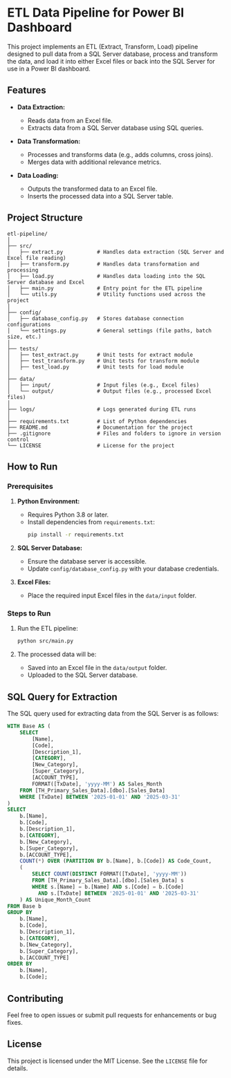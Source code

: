 # ETL Data Pipeline for Power BI Dashboard

This project implements an ETL (Extract, Transform, Load) pipeline designed to pull data from a SQL Server database, process and transform the data, and load it into either Excel files or back into the SQL Server for use in a Power BI dashboard.

## Features
- **Data Extraction:**
  - Reads data from an Excel file.
  - Extracts data from a SQL Server database using SQL queries.
  
- **Data Transformation:**
  - Processes and transforms data (e.g., adds columns, cross joins).
  - Merges data with additional relevance metrics.
  
- **Data Loading:**
  - Outputs the transformed data to an Excel file.
  - Inserts the processed data into a SQL Server table.

## Project Structure
```
etl-pipeline/
│
├── src/
│   ├── extract.py           # Handles data extraction (SQL Server and Excel file reading)
│   ├── transform.py         # Handles data transformation and processing
│   ├── load.py              # Handles data loading into the SQL Server database and Excel
│   ├── main.py              # Entry point for the ETL pipeline
│   └── utils.py             # Utility functions used across the project
│
├── config/
│   ├── database_config.py   # Stores database connection configurations
│   └── settings.py          # General settings (file paths, batch size, etc.)
│
├── tests/
│   ├── test_extract.py      # Unit tests for extract module
│   ├── test_transform.py    # Unit tests for transform module
│   ├── test_load.py         # Unit tests for load module
│
├── data/
│   ├── input/               # Input files (e.g., Excel files)
│   └── output/              # Output files (e.g., processed Excel files)
│
├── logs/                    # Logs generated during ETL runs
│
├── requirements.txt         # List of Python dependencies
├── README.md                # Documentation for the project
├── .gitignore               # Files and folders to ignore in version control
└── LICENSE                  # License for the project
```

## How to Run
### Prerequisites
1. **Python Environment:**
   - Requires Python 3.8 or later.
   - Install dependencies from `requirements.txt`:
     ```bash
     pip install -r requirements.txt
     ```

2. **SQL Server Database:**
   - Ensure the database server is accessible.
   - Update `config/database_config.py` with your database credentials.

3. **Excel Files:**
   - Place the required input Excel files in the `data/input` folder.

### Steps to Run
1. Run the ETL pipeline:
   ```bash
   python src/main.py
   ```

2. The processed data will be:
   - Saved into an Excel file in the `data/output` folder.
   - Uploaded to the SQL Server database.

## SQL Query for Extraction
The SQL query used for extracting data from the SQL Server is as follows:
```sql
WITH Base AS (
    SELECT 
        [Name], 
        [Code], 
        [Description_1], 
        [CATEGORY], 
        [New_Category], 
        [Super_Category], 
        [ACCOUNT_TYPE], 
        FORMAT([TxDate], 'yyyy-MM') AS Sales_Month
    FROM [TH_Primary_Sales_Data].[dbo].[Sales_Data]
    WHERE [TxDate] BETWEEN '2025-01-01' AND '2025-03-31'
)
SELECT 
    b.[Name], 
    b.[Code], 
    b.[Description_1], 
    b.[CATEGORY], 
    b.[New_Category], 
    b.[Super_Category], 
    b.[ACCOUNT_TYPE], 
    COUNT(*) OVER (PARTITION BY b.[Name], b.[Code]) AS Code_Count,
    (
        SELECT COUNT(DISTINCT FORMAT([TxDate], 'yyyy-MM')) 
        FROM [TH_Primary_Sales_Data].[dbo].[Sales_Data] s 
        WHERE s.[Name] = b.[Name] AND s.[Code] = b.[Code] 
          AND s.[TxDate] BETWEEN '2025-01-01' AND '2025-03-31'
    ) AS Unique_Month_Count
FROM Base b
GROUP BY 
    b.[Name], 
    b.[Code], 
    b.[Description_1], 
    b.[CATEGORY], 
    b.[New_Category], 
    b.[Super_Category], 
    b.[ACCOUNT_TYPE]
ORDER BY 
    b.[Name], 
    b.[Code];
```

## Contributing
Feel free to open issues or submit pull requests for enhancements or bug fixes.

## License
This project is licensed under the MIT License. See the `LICENSE` file for details.